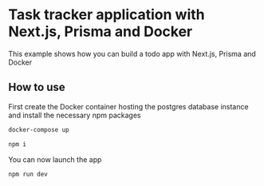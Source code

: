 # Task tracker application with Next.js, Prisma and Docker

This example shows how you can build a todo app with Next.js, Prisma and Docker

## How to use

First create the Docker container hosting the postgres database instance and install the necessary npm packages

```bash
docker-compose up
```

```bash
npm i
```

You can now launch the app

```bash
npm run dev
```
